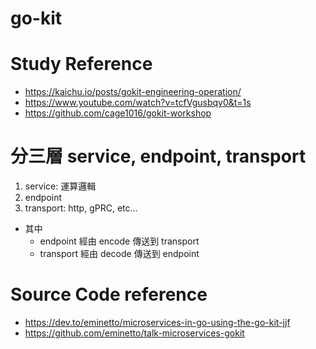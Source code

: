 # go-kit
# Study Reference
  * https://kaichu.io/posts/gokit-engineering-operation/
  * https://www.youtube.com/watch?v=tcfVgusbqy0&t=1s
  * https://github.com/cage1016/gokit-workshop
# 分三層 service, endpoint, transport
  1. service: 運算邏輯
  2. endpoint
  3. transport: http, gPRC, etc…
* 其中
     * endpoint 經由 encode 傳送到 transport
     * transport 經由 decode 傳送到 endpoint 
# Source Code reference
  * https://dev.to/eminetto/microservices-in-go-using-the-go-kit-jjf
  * https://github.com/eminetto/talk-microservices-gokit
